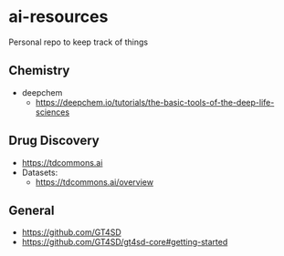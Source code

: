 # ai-resources
Personal repo to keep track of things


## Chemistry
 - deepchem
   - https://deepchem.io/tutorials/the-basic-tools-of-the-deep-life-sciences
  
## Drug Discovery 
  - https://tdcommons.ai
  - Datasets:
    - https://tdcommons.ai/overview
## General 
  - https://github.com/GT4SD
  - https://github.com/GT4SD/gt4sd-core#getting-started
